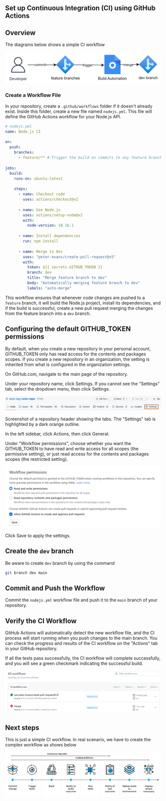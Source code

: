 ## Set up Continuous Integration (CI) using GitHub Actions

## Overview

The diagrams below shows a simple CI workflow

![Alt text](image-28.png)

### Create a Workflow File

In your repository, create a `.github/workflows` folder if it doesn't already exist. Inside this folder, create a new file named `nodejs.yml`. This file will define the GitHub Actions workflow for your Node.js API.

```yml
# nodejs.yml
name: Node.js CI

on:
  push:
    branches:
      - feature/** # Trigger the build on commits to any feature branch

jobs:
  build:
    runs-on: ubuntu-latest

    steps:
      - name: Checkout code
        uses: actions/checkout@v2

      - name: Use Node.js
        uses: actions/setup-node@v2
        with:
          node-version: 18.16.1

      - name: Install dependencies
        run: npm install

      - name: Merge to Dev
        uses: "peter-evans/create-pull-request@v5"
        with:
          token: ${{ secrets.GITHUB_TOKEN }}
          branch: dev
          title: "Merge feature branch to dev"
          body: "Automatically merging feature branch to dev"
          labels: "auto-merge"
```

This workflow ensures that whenever code changes are pushed to a `feature` branch, it will build the Node.js project, install its dependencies, and if the build is successful, create a new pull request merging the changes from the feature branch into a `dev` branch.

## Configuring the default GITHUB_TOKEN permissions

By default, when you create a new repository in your personal account, GITHUB_TOKEN only has read access for the contents and packages scopes. If you create a new repository in an organization, the setting is inherited from what is configured in the organization settings.

On GitHub.com, navigate to the main page of the repository.

Under your repository name, click Settings. If you cannot see the "Settings" tab, select the dropdown menu, then click Settings.

![Alt text](image-25.png)

Screenshot of a repository header showing the tabs. The "Settings" tab is highlighted by a dark orange outline.

In the left sidebar, click Actions, then click General.

Under "Workflow permissions", choose whether you want the GITHUB_TOKEN to have read and write access for all scopes (the permissive setting), or just read access for the contents and packages scopes (the restricted setting).

![Alt text](image-26.png)

Click Save to apply the settings.

## Create the `dev` branch

Be aware to create `dev` branch by using the command

```bash
git branch dev main
```

## Commit and Push the Workflow

Commit the `nodejs.yml` workflow file and push it to the `main` branch of your repository.

## Verify the CI Workflow

GitHub Actions will automatically detect the new workflow file, and the CI process will start running when you push changes to the main branch. You can check the progress and results of the CI workflow on the "Actions" tab in your GitHub repository.

If all the tests pass successfully, the CI workflow will complete successfully, and you will see a green checkmark indicating the successful build.

![Alt text](image-27.png)

## Next steps

This is just a simple CI workflow. In real scenario, we have to create the complex workflow as shows below

![Alt text](image-29.png)

